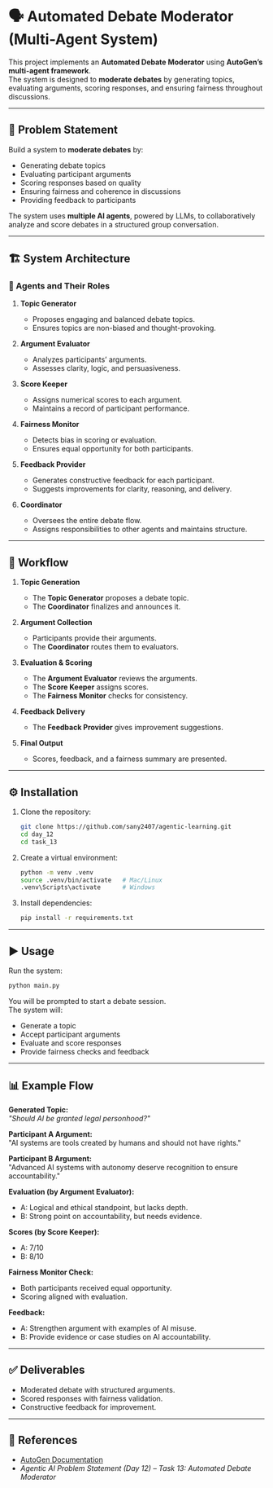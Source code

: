 # 🗣️ Automated Debate Moderator (Multi-Agent System)

This project implements an **Automated Debate Moderator** using **AutoGen’s multi-agent framework**.  
The system is designed to **moderate debates** by generating topics, evaluating arguments, scoring responses, and ensuring fairness throughout discussions.  

---

## 📌 Problem Statement
Build a system to **moderate debates** by:  
- Generating debate topics  
- Evaluating participant arguments  
- Scoring responses based on quality  
- Ensuring fairness and coherence in discussions  
- Providing feedback to participants  

The system uses **multiple AI agents**, powered by LLMs, to collaboratively analyze and score debates in a structured group conversation.  

---

## 🏗️ System Architecture

### 🔹 Agents and Their Roles
1. **Topic Generator**  
   - Proposes engaging and balanced debate topics.  
   - Ensures topics are non-biased and thought-provoking.  

2. **Argument Evaluator**  
   - Analyzes participants’ arguments.  
   - Assesses clarity, logic, and persuasiveness.  

3. **Score Keeper**  
   - Assigns numerical scores to each argument.  
   - Maintains a record of participant performance.  

4. **Fairness Monitor**  
   - Detects bias in scoring or evaluation.  
   - Ensures equal opportunity for both participants.  

5. **Feedback Provider**  
   - Generates constructive feedback for each participant.  
   - Suggests improvements for clarity, reasoning, and delivery.  

6. **Coordinator**  
   - Oversees the entire debate flow.  
   - Assigns responsibilities to other agents and maintains structure.  

---

## 🔄 Workflow

1. **Topic Generation**  
   - The **Topic Generator** proposes a debate topic.  
   - The **Coordinator** finalizes and announces it.  

2. **Argument Collection**  
   - Participants provide their arguments.  
   - The **Coordinator** routes them to evaluators.  

3. **Evaluation & Scoring**  
   - The **Argument Evaluator** reviews the arguments.  
   - The **Score Keeper** assigns scores.  
   - The **Fairness Monitor** checks for consistency.  

4. **Feedback Delivery**  
   - The **Feedback Provider** gives improvement suggestions.  

5. **Final Output**  
   - Scores, feedback, and a fairness summary are presented.  

---

## ⚙️ Installation

1. Clone the repository:
   ```bash
   git clone https://github.com/sany2407/agentic-learning.git
   cd day_12
   cd task_13
   ```

2. Create a virtual environment:
   ```bash
   python -m venv .venv
   source .venv/bin/activate   # Mac/Linux
   .venv\Scripts\activate      # Windows
   ```

3. Install dependencies:
   ```bash
   pip install -r requirements.txt
   ```

---

## ▶️ Usage

Run the system:
```bash
python main.py
```

You will be prompted to start a debate session.  
The system will:  
- Generate a topic  
- Accept participant arguments  
- Evaluate and score responses  
- Provide fairness checks and feedback  

---

## 📊 Example Flow

**Generated Topic:**  
*"Should AI be granted legal personhood?"*  

**Participant A Argument:**  
"AI systems are tools created by humans and should not have rights."  

**Participant B Argument:**  
"Advanced AI systems with autonomy deserve recognition to ensure accountability."  

**Evaluation (by Argument Evaluator):**  
- A: Logical and ethical standpoint, but lacks depth.  
- B: Strong point on accountability, but needs evidence.  

**Scores (by Score Keeper):**  
- A: 7/10  
- B: 8/10  

**Fairness Monitor Check:**  
- Both participants received equal opportunity.  
- Scoring aligned with evaluation.  

**Feedback:**  
- A: Strengthen argument with examples of AI misuse.  
- B: Provide evidence or case studies on AI accountability.  

---

## ✅ Deliverables
- Moderated debate with structured arguments.  
- Scored responses with fairness validation.  
- Constructive feedback for improvement.  

---

## 📌 References
- [AutoGen Documentation](https://microsoft.github.io/autogen/)  
- *Agentic AI Problem Statement (Day 12) – Task 13: Automated Debate Moderator*  

